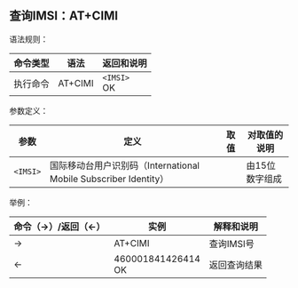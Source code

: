 ## 查询IMSI：AT+CIMI

语法规则：

| 命令类型 | 语法    | 返回和说明      |
| -------- | ------- | --------------- |
| 执行命令 | AT+CIMI | `<IMSI>`<br> OK |

 

参数定义：

| 参数     | 定义                                                         | 取值 | 对取值的说明   |
| -------- | ------------------------------------------------------------ | ---- | -------------- |
| `<IMSI>` | 国际移动台用户识别码（International Mobile Subscriber Identity） |      | 由15位数字组成 |

 

举例：

| 命令（→）/返回（←） | 实例                   | 解释和说明   |
| ------------------- | ---------------------- | ------------ |
| →                   | AT+CIMI                | 查询IMSI号   |
| ←                   | 460001841426414<br> OK | 返回查询结果 |
